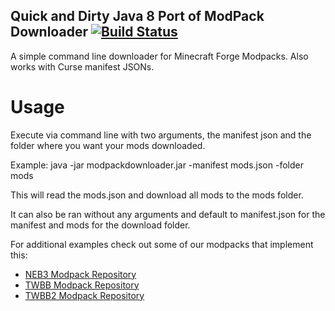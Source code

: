 ## Quick and Dirty Java 8 Port of ModPack Downloader [![Build Status](http://play.nincraft.com:8080/buildStatus/icon?job=Mod%20Pack%20Downloader)](http://play.nincraft.com:8080/job/Mod%20Pack%20Downloader)
A simple command line downloader for Minecraft Forge Modpacks. Also works with Curse manifest JSONs.
# Usage
Execute via command line with two arguments, the manifest json and the folder where you want your mods downloaded.

Example: java -jar modpackdownloader.jar -manifest mods.json -folder mods

This will read the mods.json and download all mods to the mods folder.

It can also be ran without any arguments and default to manifest.json for the manifest and mods for the download folder.

For additional examples check out some of our modpacks that implement this:
- [NEB3 Modpack Repository](https://github.com/Nincraft/NincraftElectricBoogaloo3TheLightAmongTheLongForgottenDarkness/tree/develop)
- [TWBB Modpack Repository](https://github.com/UndeadZeratul/ThereWillBeBlood/tree/develop)
- [TWBB2 Modpack Repository](https://github.com/UndeadZeratul/ThereWillBeBlood2/tree/develop)
